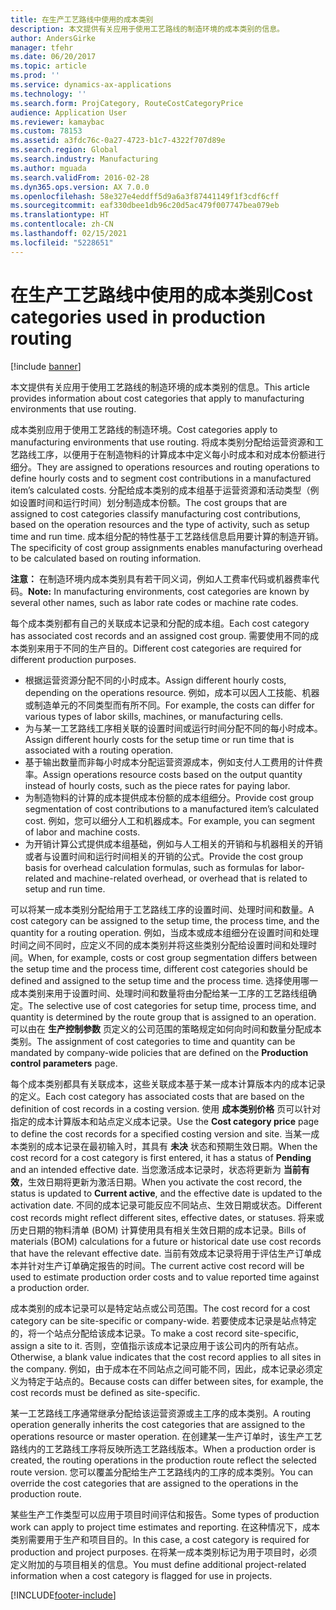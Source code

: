 ```yaml
---
title: 在生产工艺路线中使用的成本类别
description: 本文提供有关应用于使用工艺路线的制造环境的成本类别的信息。
author: AndersGirke
manager: tfehr
ms.date: 06/20/2017
ms.topic: article
ms.prod: ''
ms.service: dynamics-ax-applications
ms.technology: ''
ms.search.form: ProjCategory, RouteCostCategoryPrice
audience: Application User
ms.reviewer: kamaybac
ms.custom: 78153
ms.assetid: a3fdc76c-0a27-4723-b1c7-4322f707d89e
ms.search.region: Global
ms.search.industry: Manufacturing
ms.author: mguada
ms.search.validFrom: 2016-02-28
ms.dyn365.ops.version: AX 7.0.0
ms.openlocfilehash: 58e327e4eddff5d9a6a3f87441149f1f3cdf6cff
ms.sourcegitcommit: eaf330dbee1db96c20d5ac479f007747bea079eb
ms.translationtype: HT
ms.contentlocale: zh-CN
ms.lasthandoff: 02/15/2021
ms.locfileid: "5228651"
---
```

# <a name="cost-categories-used-in-production-routing"></a><span data-ttu-id="d2f07-103">在生产工艺路线中使用的成本类别</span><span class="sxs-lookup"><span data-stu-id="d2f07-103">Cost categories used in production routing</span></span>

[!include [banner](../includes/banner.md)]

<span data-ttu-id="d2f07-104">本文提供有关应用于使用工艺路线的制造环境的成本类别的信息。</span><span class="sxs-lookup"><span data-stu-id="d2f07-104">This article provides information about cost categories that apply to manufacturing environments that use routing.</span></span>

<span data-ttu-id="d2f07-105">成本类别应用于使用工艺路线的制造环境。</span><span class="sxs-lookup"><span data-stu-id="d2f07-105">Cost categories apply to manufacturing environments that use routing.</span></span> <span data-ttu-id="d2f07-106">将成本类别分配给运营资源和工艺路线工序，以便用于在制造物料的计算成本中定义每小时成本和对成本份额进行细分。</span><span class="sxs-lookup"><span data-stu-id="d2f07-106">They are assigned to operations resources and routing operations to define hourly costs and to segment cost contributions in a manufactured item’s calculated costs.</span></span> <span data-ttu-id="d2f07-107">分配给成本类别的成本组基于运营资源和活动类型（例如设置时间和运行时间）划分制造成本份额。</span><span class="sxs-lookup"><span data-stu-id="d2f07-107">The cost groups that are assigned to cost categories classify manufacturing cost contributions, based on the operation resources and the type of activity, such as setup time and run time.</span></span> <span data-ttu-id="d2f07-108">成本组分配的特性基于工艺路线信息启用要计算的制造开销。</span><span class="sxs-lookup"><span data-stu-id="d2f07-108">The specificity of cost group assignments enables manufacturing overhead to be calculated based on routing information.</span></span> 

<span data-ttu-id="d2f07-109">**注意：** 在制造环境内成本类别具有若干同义词，例如人工费率代码或机器费率代码。</span><span class="sxs-lookup"><span data-stu-id="d2f07-109">**Note:** In manufacturing environments, cost categories are known by several other names, such as labor rate codes or machine rate codes.</span></span> 

<span data-ttu-id="d2f07-110">每个成本类别都有自己的关联成本记录和分配的成本组。</span><span class="sxs-lookup"><span data-stu-id="d2f07-110">Each cost category has associated cost records and an assigned cost group.</span></span> <span data-ttu-id="d2f07-111">需要使用不同的成本类别来用于不同的生产目的。</span><span class="sxs-lookup"><span data-stu-id="d2f07-111">Different cost categories are required for different production purposes.</span></span>

-   <span data-ttu-id="d2f07-112">根据运营资源分配不同的小时成本。</span><span class="sxs-lookup"><span data-stu-id="d2f07-112">Assign different hourly costs, depending on the operations resource.</span></span> <span data-ttu-id="d2f07-113">例如，成本可以因人工技能、机器或制造单元的不同类型而有所不同。</span><span class="sxs-lookup"><span data-stu-id="d2f07-113">For example, the costs can differ for various types of labor skills, machines, or manufacturing cells.</span></span>
-   <span data-ttu-id="d2f07-114">为与某一工艺路线工序相关联的设置时间或运行时间分配不同的每小时成本。</span><span class="sxs-lookup"><span data-stu-id="d2f07-114">Assign different hourly costs for the setup time or run time that is associated with a routing operation.</span></span>
-   <span data-ttu-id="d2f07-115">基于输出数量而非每小时成本分配运营资源成本，例如支付人工费用的计件费率。</span><span class="sxs-lookup"><span data-stu-id="d2f07-115">Assign operations resource costs based on the output quantity instead of hourly costs, such as the piece rates for paying labor.</span></span>
-   <span data-ttu-id="d2f07-116">为制造物料的计算的成本提供成本份额的成本组细分。</span><span class="sxs-lookup"><span data-stu-id="d2f07-116">Provide cost group segmentation of cost contributions to a manufactured item’s calculated cost.</span></span> <span data-ttu-id="d2f07-117">例如，您可以细分人工和机器成本。</span><span class="sxs-lookup"><span data-stu-id="d2f07-117">For example, you can segment of labor and machine costs.</span></span>
-   <span data-ttu-id="d2f07-118">为开销计算公式提供成本组基础，例如与人工相关的开销和与机器相关的开销或者与设置时间和运行时间相关的开销的公式。</span><span class="sxs-lookup"><span data-stu-id="d2f07-118">Provide the cost group basis for overhead calculation formulas, such as formulas for labor-related and machine-related overhead, or overhead that is related to setup and run time.</span></span>

<span data-ttu-id="d2f07-119">可以将某一成本类别分配给用于工艺路线工序的设置时间、处理时间和数量。</span><span class="sxs-lookup"><span data-stu-id="d2f07-119">A cost category can be assigned to the setup time, the process time, and the quantity for a routing operation.</span></span> <span data-ttu-id="d2f07-120">例如，当成本或成本组细分在设置时间和处理时间之间不同时，应定义不同的成本类别并将这些类别分配给设置时间和处理时间。</span><span class="sxs-lookup"><span data-stu-id="d2f07-120">When, for example, costs or cost group segmentation differs between the setup time and the process time, different cost categories should be defined and assigned to the setup time and the process time.</span></span> <span data-ttu-id="d2f07-121">选择使用哪一成本类别来用于设置时间、处理时间和数量将由分配给某一工序的工艺路线组确定。</span><span class="sxs-lookup"><span data-stu-id="d2f07-121">The selective use of cost categories for setup time, process time, and quantity is determined by the route group that is assigned to an operation.</span></span> <span data-ttu-id="d2f07-122">可以由在 **生产控制参数** 页定义的公司范围的策略规定如何向时间和数量分配成本类别。</span><span class="sxs-lookup"><span data-stu-id="d2f07-122">The assignment of cost categories to time and quantity can be mandated by company-wide policies that are defined on the **Production control parameters** page.</span></span> 

<span data-ttu-id="d2f07-123">每个成本类别都具有关联成本，这些关联成本基于某一成本计算版本内的成本记录的定义。</span><span class="sxs-lookup"><span data-stu-id="d2f07-123">Each cost category has associated costs that are based on the definition of cost records in a costing version.</span></span> <span data-ttu-id="d2f07-124">使用 **成本类别价格** 页可以针对指定的成本计算版本和站点定义成本记录。</span><span class="sxs-lookup"><span data-stu-id="d2f07-124">Use the **Cost category price** page to define the cost records for a specified costing version and site.</span></span> <span data-ttu-id="d2f07-125">当某一成本类别的成本记录在最初输入时，其具有 **未决** 状态和预期生效日期。</span><span class="sxs-lookup"><span data-stu-id="d2f07-125">When the cost record for a cost category is first entered, it has a status of **Pending** and an intended effective date.</span></span> <span data-ttu-id="d2f07-126">当您激活成本记录时，状态将更新为 **当前有效**，生效日期将更新为激活日期。</span><span class="sxs-lookup"><span data-stu-id="d2f07-126">When you activate the cost record, the status is updated to **Current active**, and the effective date is updated to the activation date.</span></span> <span data-ttu-id="d2f07-127">不同的成本记录可能反应不同站点、生效日期或状态。</span><span class="sxs-lookup"><span data-stu-id="d2f07-127">Different cost records might reflect different sites, effective dates, or statuses.</span></span> <span data-ttu-id="d2f07-128">将来或历史日期的物料清单 (BOM) 计算使用具有相关生效日期的成本记录。</span><span class="sxs-lookup"><span data-stu-id="d2f07-128">Bills of materials (BOM) calculations for a future or historical date use cost records that have the relevant effective date.</span></span> <span data-ttu-id="d2f07-129">当前有效成本记录将用于评估生产订单成本并针对生产订单确定报告的时间。</span><span class="sxs-lookup"><span data-stu-id="d2f07-129">The current active cost record will be used to estimate production order costs and to value reported time against a production order.</span></span> 

<span data-ttu-id="d2f07-130">成本类别的成本记录可以是特定站点或公司范围。</span><span class="sxs-lookup"><span data-stu-id="d2f07-130">The cost record for a cost category can be site-specific or company-wide.</span></span> <span data-ttu-id="d2f07-131">若要使成本记录是站点特定的，将一个站点分配给该成本记录。</span><span class="sxs-lookup"><span data-stu-id="d2f07-131">To make a cost record site-specific, assign a site to it.</span></span> <span data-ttu-id="d2f07-132">否则，空值指示该成本记录应用于该公司内的所有站点。</span><span class="sxs-lookup"><span data-stu-id="d2f07-132">Otherwise, a blank value indicates that the cost record applies to all sites in the company.</span></span> <span data-ttu-id="d2f07-133">例如，由于成本在不同站点之间可能不同，因此，成本记录必须定义为特定于站点的。</span><span class="sxs-lookup"><span data-stu-id="d2f07-133">Because costs can differ between sites, for example, the cost records must be defined as site-specific.</span></span> 

<span data-ttu-id="d2f07-134">某一工艺路线工序通常继承分配给该运营资源或主工序的成本类别。</span><span class="sxs-lookup"><span data-stu-id="d2f07-134">A routing operation generally inherits the cost categories that are assigned to the operations resource or master operation.</span></span> <span data-ttu-id="d2f07-135">在创建某一生产订单时，该生产工艺路线内的工艺路线工序将反映所选工艺路线版本。</span><span class="sxs-lookup"><span data-stu-id="d2f07-135">When a production order is created, the routing operations in the production route reflect the selected route version.</span></span> <span data-ttu-id="d2f07-136">您可以覆盖分配给生产工艺路线内的工序的成本类别。</span><span class="sxs-lookup"><span data-stu-id="d2f07-136">You can override the cost categories that are assigned to the operations in the production route.</span></span> 

<span data-ttu-id="d2f07-137">某些生产工作类型可以应用于项目时间评估和报告。</span><span class="sxs-lookup"><span data-stu-id="d2f07-137">Some types of production work can apply to project time estimates and reporting.</span></span> <span data-ttu-id="d2f07-138">在这种情况下，成本类别需要用于生产和项目目的。</span><span class="sxs-lookup"><span data-stu-id="d2f07-138">In this case, a cost category is required for production and project purposes.</span></span> <span data-ttu-id="d2f07-139">在将某一成本类别标记为用于项目时，必须定义附加的与项目相关的信息。</span><span class="sxs-lookup"><span data-stu-id="d2f07-139">You must define additional project-related information when a cost category is flagged for use in projects.</span></span>





[!INCLUDE[footer-include](../../includes/footer-banner.md)]